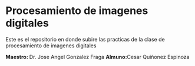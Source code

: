 # Procesamiento de imagenes digitales

Este es el repositorio en donde subire las practicas de la clase de procesamiento de imagenes digitales

<b>Maestro: </b> Dr. Jose Angel Gonzalez Fraga
<b> Almuno:</b>Cesar Quiñonez Espinoza